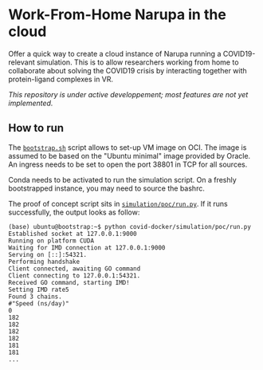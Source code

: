 Work-From-Home Narupa in the cloud
==================================

Offer a quick way to create a cloud instance of Narupa running a
COVID19-relevant simulation. This is to allow researchers working from home
to collaborate about solving the COVID19 crisis by interacting together with
protein-ligand complexes in VR.

*This repository is under active developpement; most features are not yet
implemented.*

How to run
----------

The [`bootstrap.sh`](./bootstrap.sh) script allows to set-up VM image on OCI. The
image is assumed to be based on the "Ubuntu minimal" image provided by Oracle.
An ingress needs to be set to open the port 38801 in TCP for all sources.

Conda needs to be activated to run the simulation script. On a freshly
bootstrapped instance, you may need to source the bashrc.

The proof of concept script sits in [`simulation/poc/run.py`](./simulation/poc/run.py).
If it runs successfully, the output looks as follow:

```
(base) ubuntu@bootstrap:~$ python covid-docker/simulation/poc/run.py
Established socket at 127.0.0.1:9000
Running on platform CUDA
Waiting for IMD connection at 127.0.0.1:9000
Serving on [::]:54321.
Performing handshake
Client connected, awaiting GO command
Client connecting to 127.0.0.1:54321.
Received GO command, starting IMD!
Setting IMD rate5
Found 3 chains.
#"Speed (ns/day)"
0
182
182
182
182
181
181
...
```